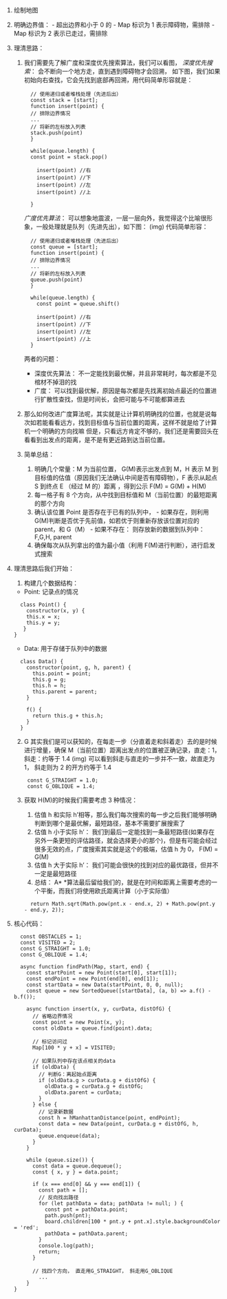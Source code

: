 1.  绘制地图
2.  明确边界值： - 超出边界和小于 0 的 - Map 标识为 1 表示障碍物，需排除 - Map 标识为 2 表示已走过，需排除
3.  理清思路：

    1.  我们需要先了解广度和深度优先搜索算法，我们可以看图，
        _深度优先搜索_： 会不断向一个地方走，直到遇到障碍物才会回溯，
        如下图，我们如果初始向右查找，它会先找到底部再回溯，用代码简单形容就是：

        ```
          // 使用递归或者堆栈处理（先进后出）
          const stack = [start];
          function insert(point) {
          // 排除边界情况
          ...
          // 将新的左标放入列表
          stack.push(point)
          }

          while(queue.length) {
          const point = stack.pop()

            insert(point) //右
            insert(point) //下
            insert(point) //左
            insert(point) //上

          }
        ```

        _广度优先算法_： 可以想象地震波，一层一层向外，我觉得这个比喻很形象，一般处理就是队列（先进先出），如下图：
        (img)
        代码简单形容：

        ```
          // 使用递归或者堆栈处理（先进后出）
          const queue = [start];
          function insert(point) {
          // 排除边界情况
          ...
          // 将新的左标放入列表
          queue.push(point)
          }

          while(queue.length) {
            const point = queue.shift()

            insert(point) //右
            insert(point) //下
            insert(point) //左
            insert(point) //上
          }
        ```

        两者的问题：

        - 深度优先算法： 不一定能找到最优解，并且非常耗时，每次都是不见棺材不掉泪的找
        - 广度： 可以找到最优解，原因是每次都是先找离初始点最近的位置进行扩散性查找，但是时间长，会把可能与不可能都算进去

    2.  那么如何改进广度算法呢，其实就是让计算机明确找的位置，也就是说每次如若能看看远方，找到目标值与当前位置的距离，这样不就是给了计算机一个明确的方向找嘛
        但是，只看远方肯定不够的，我们还是需要回头在看看到出发点的距离，是不是有更近路到达当前位置。
    3.  简单总结：
        1. 明确几个常量：M 为当前位置， G(M)表示出发点到 M，H 表示 M 到目标值的估值（原因我们无法确认中间是否有障碍物），F 表示从起点 S 到终点 E （经过 M 的）距离 ，得到公示 F(M) = G(M) + H(M)
        2. 每一格子有 8 个方向，从中找到目标值和 M（当前位置）的最短距离的那个方向
        3. 确认该位置 Point 是否存在于已有的队列中， - 如果存在，则利用 G(M)判断是否优于先前值，如若优于则重新存放该位置对应的 parent，和 G（M） - 如果不存在： 则存放新的数据到队列中：F,G,H, parent
        4. 确保每次从队列拿出的值为最小值（利用 F(M)进行判断），进行启发式搜索

4.  理清思路后我们开始：

    1. 构建几个数据结构：

    - Point: 记录点的情况

    ```
      class Point() {
        constructor(x, y) {
        this.x = x;
        this.y = y;
       }
    }
    ```

    - Data: 用于存储于队列中的数据

    ```
      class Data() {
        constructor(point, g, h, parent) {
          this.point = point;
          this.g = g;
          this.h = h;
          this.parent = parent;
        }

        f() {
          return this.g + this.h;
        }
      }
    ```

    2. G 其实我们是可以获知的，在每走一步（分直着走和斜着走）去的是时候进行增量，确保 M（当前位置）距离出发点的位置被正确记录，直走：1，斜走：约等于 1.4
       (img)
       可以看到斜走与直走的一步并不一致，故直走为 1， 斜走则为 2 的开方约等于 1.4
       ```
        const G_STRAIGHT = 1.0;
        const G_OBLIQUE = 1.4;
       ```
    3. 获取 H(M)的时候我们需要考虑 3 种情况：

       1. 估值 h 和实际 h’相等，那么我们每次搜索的每一步之后我们能够明确判断到哪个是最优解，最短路径，基本不需要扩展搜索了
       2. 估值 h 小于实际 h’： 我们到最后一定能找到一条最短路径(如果存在另外一条更短的评估路径，就会选择更小的那个)，但是有可能会经过很多无效的点，广度搜索其实就是这个的极端，估值 h 为 0， F(M) = G(M)
       3. 估值 h 大于实际 h’： 我们可能会很快的找到对应的最优路径，但并不一定是最短路径
       4. 总结： A\* \*算法最后留给我们的，就是在时间和距离上需要考虑的一个平衡，而我们将使用欧氏距离计算（小于实际值）

       ```
         return Math.sqrt(Math.pow(pnt.x - end.x, 2) + Math.pow(pnt.y - end.y, 2));
       ```

5.  核心代码：

    ```
      const OBSTACLES = 1;
      const VISITED = 2;
      const G_STRAIGHT = 1.0;
      const G_OBLIQUE = 1.4;

      async function findPath(Map, start, end) {
    	const startPoint = new Point(start[0], start[1]);
    	const endPoint = new Point(end[0], end[1]);
    	const startData = new Data(startPoint, 0, 0, null);
    	const queue = new SortedQueue([startData], (a, b) => a.f() - b.f());

    	async function insert(x, y, curData, distOfG) {
    	  // 省略边界情况
    	  const point = new Point(x, y);
    	  const oldData = queue.find(point).data;

    	  // 标记访问过
    	  Map[100 * y + x] = VISITED;

    	  // 如果队列中存在该点相关的data
    	  if (oldData) {
    		// 判断G：离起始点距离
    		if (oldData.g > curData.g + distOfG) {
    		  oldData.g = curData.g + distOfG;
    		  oldData.parent = curData;
    		}
    	  } else {
    		// 记录新数据
    		const h = hManhattanDistance(point, endPoint);
    		const data = new Data(point, curData.g + distOfG, h, curData);
    		queue.enqueue(data);
    	  }
    	}

    	while (queue.size()) {
    	  const data = queue.dequeue();
    	  const { x, y } = data.point;

    	  if (x === end[0] && y === end[1]) {
    		const path = [];
    		// 反向找出路径
    		for (let pathData = data; pathData != null; ) {
    		  const pnt = pathData.point;
    		  path.push(pnt);
    		  board.children[100 * pnt.y + pnt.x].style.backgroundColor = 'red';
    		  pathData = pathData.parent;
    		}
    		console.log(path);
    		return;
    	  }

    	  // 找四个方向， 直走用G_STRAIGHT， 斜走用G_OBLIQUE
    		...
    	}
    }
    ```
